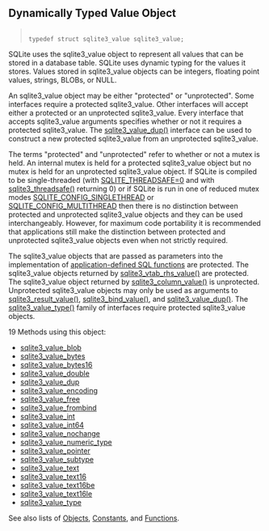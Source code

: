 ## Dynamically Typed Value Object




> ```
> 
> typedef struct sqlite3_value sqlite3_value;
> 
> ```



SQLite uses the sqlite3\_value object to represent all values
that can be stored in a database table. SQLite uses dynamic typing
for the values it stores. Values stored in sqlite3\_value objects
can be integers, floating point values, strings, BLOBs, or NULL.


An sqlite3\_value object may be either "protected" or "unprotected".
Some interfaces require a protected sqlite3\_value. Other interfaces
will accept either a protected or an unprotected sqlite3\_value.
Every interface that accepts sqlite3\_value arguments specifies
whether or not it requires a protected sqlite3\_value. The
[sqlite3\_value\_dup()](../c3ref/value_dup.html) interface can be used to construct a new
protected sqlite3\_value from an unprotected sqlite3\_value.


The terms "protected" and "unprotected" refer to whether or not
a mutex is held. An internal mutex is held for a protected
sqlite3\_value object but no mutex is held for an unprotected
sqlite3\_value object. If SQLite is compiled to be single\-threaded
(with [SQLITE\_THREADSAFE\=0](../compile.html#threadsafe) and with [sqlite3\_threadsafe()](../c3ref/threadsafe.html) returning 0\)
or if SQLite is run in one of reduced mutex modes
[SQLITE\_CONFIG\_SINGLETHREAD](../c3ref/c_config_covering_index_scan.html#sqliteconfigsinglethread) or [SQLITE\_CONFIG\_MULTITHREAD](../c3ref/c_config_covering_index_scan.html#sqliteconfigmultithread)
then there is no distinction between protected and unprotected
sqlite3\_value objects and they can be used interchangeably. However,
for maximum code portability it is recommended that applications
still make the distinction between protected and unprotected
sqlite3\_value objects even when not strictly required.


The sqlite3\_value objects that are passed as parameters into the
implementation of [application\-defined SQL functions](../appfunc.html) are protected.
The sqlite3\_value objects returned by [sqlite3\_vtab\_rhs\_value()](../c3ref/vtab_rhs_value.html)
are protected.
The sqlite3\_value object returned by
[sqlite3\_column\_value()](../c3ref/column_blob.html) is unprotected.
Unprotected sqlite3\_value objects may only be used as arguments
to [sqlite3\_result\_value()](../c3ref/result_blob.html), [sqlite3\_bind\_value()](../c3ref/bind_blob.html), and
[sqlite3\_value\_dup()](../c3ref/value_dup.html).
The [sqlite3\_value\_type()](../c3ref/value_blob.html) family of
interfaces require protected sqlite3\_value objects.


19 Methods using this object:

* [sqlite3\_value\_blob](../c3ref/value_blob.html)
* [sqlite3\_value\_bytes](../c3ref/value_blob.html)
* [sqlite3\_value\_bytes16](../c3ref/value_blob.html)
* [sqlite3\_value\_double](../c3ref/value_blob.html)
* [sqlite3\_value\_dup](../c3ref/value_dup.html)
* [sqlite3\_value\_encoding](../c3ref/value_encoding.html)
* [sqlite3\_value\_free](../c3ref/value_dup.html)
* [sqlite3\_value\_frombind](../c3ref/value_blob.html)
* [sqlite3\_value\_int](../c3ref/value_blob.html)
* [sqlite3\_value\_int64](../c3ref/value_blob.html)
* [sqlite3\_value\_nochange](../c3ref/value_blob.html)
* [sqlite3\_value\_numeric\_type](../c3ref/value_blob.html)
* [sqlite3\_value\_pointer](../c3ref/value_blob.html)
* [sqlite3\_value\_subtype](../c3ref/value_subtype.html)
* [sqlite3\_value\_text](../c3ref/value_blob.html)
* [sqlite3\_value\_text16](../c3ref/value_blob.html)
* [sqlite3\_value\_text16be](../c3ref/value_blob.html)
* [sqlite3\_value\_text16le](../c3ref/value_blob.html)
* [sqlite3\_value\_type](../c3ref/value_blob.html)






See also lists of
 [Objects](../c3ref/objlist.html),
 [Constants](../c3ref/constlist.html), and
 [Functions](../c3ref/funclist.html).


